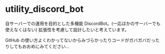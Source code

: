 # utility_discord_bot

自サーバーでの運用を目的とした多機能 DiscordBot。(一応ほかのサーバーでも使えなくはない)
拡張性を考慮して設計したいと考えています。

GitHub の使い方よくわかってないからみづらかったりコードがガバガバだったりしてもおおめにみてください...

